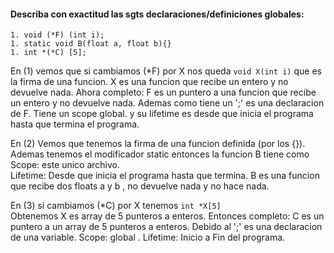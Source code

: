 #### Describa con exactitud las sgts declaraciones/definiciones globales: 
```
1. void (*F) (int i);
1. static void B(float a, float b){}
1. int *(*C) [5];
```
En (1) vemos que si cambiamos (*F) por X nos queda ``` void X(int i) ```  que es la firma de una funcion.
X es una funcion que recibe un entero y no devuelve nada.  Ahora completo: 
F es un puntero a una funcion que recibe un entero y no devuelve nada. 
Ademas como tiene un ';' es una declaracion de F.
Tiene un scope global. y su lifetime es desde que inicia el programa hasta que termina el programa. 

En (2) Vemos que tenemos la firma de una funcion definida (por los {}). 
Ademas tenemos el modificador static entonces la funcion B  tiene como Scope: este unico archivo.  
Lifetime: Desde que inicia el  programa hasta que termina. 
B es una funcion que recibe dos floats a y b , no devuelve nada y no hace nada. 

En (3) si cambiamos (*C) por X tenemos ```int *X[5] ```  
Obtenemos X es array de 5 punteros a enteros. Entonces completo: 
C es un puntero a un array de 5 punteros a enteros. 
Debido al ';' es una declaracion de una variable. 
Scope: global  . Lifetime: Inicio a Fin del programa. 


